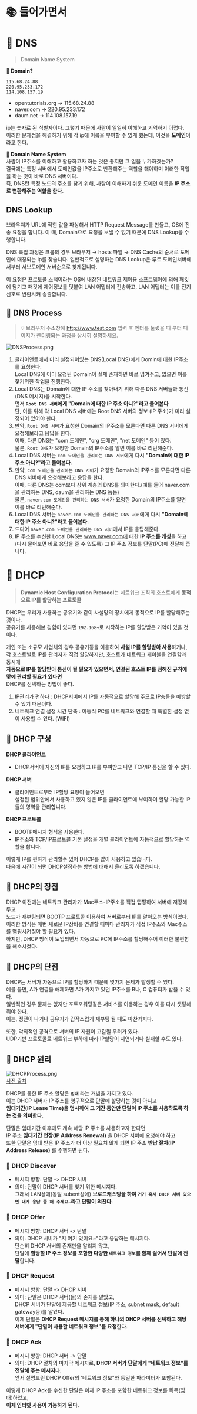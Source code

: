 # 📚 들어가면서          
     
# 📘 DNS    
> Domain Name System     
   
**🤔 Domain?**       
```
115.68.24.88
220.95.233.172
114.108.157.19
```     
* opentutorials.org -> 115.68.24.88      
* naver.com -> 220.95.233.172        
* daum.net -> 114.108.157.19      
    
ip는 숫자로 된 식별자이다. 그렇기 때문에 사람이 일일히 이해하고 기억하기 어렵다.              
이러한 문제점을 해결하기 위해 각 ip에 이름을 부여할 수 있게 했는데, 이것을 **도메인**이라고 한다.      
        
**🤔 Domain Name System**                    
사람이 IP주소를 이해하고 활용하고자 하는 것은 좋지만 그 일을 누가하겠는가?               
결국에는 특정 서버에서 도메인값을 IP주소로 반환해주는 역할을 해야하며 이러한 작업을 하는 것이 바로 DNS 서버이다.               
즉, DNS란 특정 노드의 주소를 찾기 위해, 사람이 이해하기 쉬운 도메인 이름을 **IP 주소로 변환해주는 역할을 한다.**                 
              
## DNS Lookup
브라우저가 URL에 적힌 값을 파싱해서 HTTP Request Message를 만들고, OS에 전송 요청을 합니다. 이 때, Domain으로 요청을 보낼 수 없기 때문에 DNS Lookup을 수행합니다.

DNS 룩업 과정은 크롬의 경우 브라우저 → hosts 파일 → DNS Cache의 순서로 도메인에 매칭되는 ip를 찾습니다. 일반적으로 설명하는 DNS Lookup은 루트 도메인서버에서부터 서브도메인 서버순으로 찾게됩니다.

이 요청은 프로토콜 스택이라는 OS에 내장된 네트워크 제어용 소프트웨어에 의해 패킷에 담기고 패킷에 제어정보를 덧붙여 LAN 어댑터에 전송하고, LAN 어댑터는 이를 전기신호로 변환시켜 송출합니다.
  
## 📖 DNS Process                   
> 💡 브라우저 주소창에 http://www.test.com 입력 후 엔터를 눌렀을 때 부터 페이지가 렌더링되는 과정을 상세히 설명하세요.     

![DNSProcess.png](./images/DNSProcess.png)

1. 클라이언트에서 미리 설정되어있는 DNS(Local DNS)에게 Domin에 대한 IP주소를 요청한다.              
Local DNS에 이미 요청된 Domain이 실제 존재하면 바로 넘겨주고, 없으면 이를 찾기위한 작업을 진행한다.              
2. Local DNS는 Domain에 대한 IP 주소를 찾아내기 위해 다른 DNS 서버들과 통신(DNS 메시지)을 시작한다.        
먼저 **`Root DNS 서버`에게 "Domain에 대한 IP 주소 아니?"라고 물어본다**          
단, 이를 위해 각 Local DNS 서버에는 Root DNS 서버의 정보 (IP 주소)가 미리 설정되어 있어야 한다.     
3. 만약, `Root DNS 서버`가 요청한 Domain의 IP주소를 모른다면 다른 DNS 서버에게 요청해보라고 응답을 한다.   
이때, 다른 DNS는 "com 도메인", "org 도메인", "net 도메인" 등이 있다.   
물론, `Root DNS`가 요청한 Domain의 IP주소를 알면 이를 바로 리턴해준다.     
4. Local DNS 서버는 `com 도메인을 관리하는 DNS 서버`에게 다시 **"Domain에 대한 IP 주소 아니?"라고 물어본다.**   
5. 만약, `com 도메인을 관리하는 DNS 서버`가 요청한 Domain의 IP주소를 모른다면 다른 DNS 서버에게 요청해보라고 응답을 한다.   
이때, 다른 DNS는 com보다 상위 계층의 DNS를 의미한다.(예를 들어 naver.com 을 관리하는 DNS, daum을 관리하는 DNS 등등)           
물론, `naver.com 도메인을 관리하는 DNS 서버`가 요청한 Domain의 IP주소를 알면 이를 바로 리턴해준다.        
6. Local DNS 서버는 `naver.com 도메인을 관리하는 DNS 서버`에게 다시 **"Domain에 대한 IP 주소 아니?"라고 물어본다.**   
7. 드디어 `naver.com 도메인을 관리하는 DNS 서버`에서 IP를 응답해준다.  
8. IP 주소를 수신한 Local DNS는 www.naver.com에 대한 **IP 주소를 캐싱**을 하고(다시 물어보면 바로 응답을 줄 수 있도록)
그 IP 주소 정보를 단말(PC)에 전달해 줍니다.    


# 📗 DHCP  
> **Dynamic Host Configuration Protocol**는 네트워크 조직의 호스트에게 **동적으로 IP를 할당하는 프로토콜**               
                  
DHCP는 우리가 사용하는 공유기와 같이 사설망의 장치에게 동적으로 IP를 할당해주는 것이다.      
공유기를 사용해본 경험이 있다면 `192.168~`로 시작하는 IP를 할당받은 기억이 있을 것이다.       
     
개인 또는 소규모 사업체의 경우 공유기등을 이용하여 **사설 IP를 할당받아 사용**하거나,            
각 호스트별로 IP를 관리자가 직접 할당하지만, 호스트가 네트워크 케이블을 연결함과 동시에         
**자동으로 IP를 할당받아 통신이 될 필요가 있으면서, 연결된 호스트 IP를 정해진 규칙에 맞에 관리할 필요가 있다면**       
DHCP를 선택하는 방법이 좋다.                  
            
1. IP관리가 편하다 : DHCP서버에서 IP를 자동적으로 할당해 주므로 IP충돌을 예방할 수 있기 때문이다.         
2. 네트워크 연결 설정 시간 단축 : 이동식 PC를 네트워크와 연결할 때 특별한 설정 없이 사용할 수 있다. (WIFI)           
   
    
## 📖 DHCP 구성          
**DHCP 클라이언트**            
* DHCP서버에 자신의 IP를 요청하고 IP를 부여받고 나면 TCP/IP 통신을 할 수 있다.          
    
**DHCP 서버**          
* 클라이언트로부터 IP할당 요청이 들어오면          
설정된 범위안에서 사용하고 있지 않은 IP를 클라이언트에 부여하여 할당 가능한 IP들의 영역을 관리합니다.       
          
**DHCP 프로토콜**          
* BOOTP메시지 형식을 사용한다.           
* IP주소와 TCP/IP프로토콜 기본 설정을 개별 클라이언트에 자동적으로 할당하는 역할을 합니다.        
         
이렇게 IP를 편하게 관리할수 있어 DHCP를 많이 사용하고 있습니다.      
다음에 시간이 되면 DHCP설정하는 방법에 대해서 올리도록 하겠습니다.        
                 
## 📖 DHCP의 장점   
DHCP 이전에는 네트워크 관리자가 Mac주소-IP주소를 직접 맵핑하여 서버에 저장해두고   
노드가 재부팅되면 BOOTP 프로토콜 이용하여 서버로부터 IP를 알아오는 방식이었다.       
이러한 방식은 매번 새로운 IP장비를 연결할 때마다 관리자가 직접 IP주소와 Mac주소를 맵핑시켜줘야 할 필요가 있다.       
하지만, DHCP 방식이 도입되면서 자동으로 PC에 IP주소를 할당해주어 이러한 불편함을 해소시켰다.      
    
## 📖 DHCP의 단점      
DHCP는 서버가 자동으로 IP를 할당하기 때문에 몇가지 문제가 발생할 수 있다.    
예를 들면, A가 연결을 해제하면 A가 가지고 있던 IP주소를 B나, C 컴퓨터가 받을 수 있다.  
일반적인 경우 문제는 없지만 포트포워딩같은 서비스를 이용하는 경우 이를 다시 셋팅해줘야 한다.  
이는, 정전이 나거나 공유기가 갑작스럽게 재부팅 될 때도 마찬가지다.     
           
또한, 악의적인 공격으로 서버의 IP 자원이 고갈될 우려가 있다.             
UDP기반 프로토콜로 네트워크 부하에 따라 IP할당이 지연되거나 실패할 수도 있다.       
    
## 📖 DHCP 원리      

![DHCPProcess.png](./images/DHCPProcess.png)    
[사진 출처](https://www.netmanias.com/ko/post/blog/5348/dhcp-ip-allocation-network-protocol/understanding-the-basic-operations-of-dhcp)   
   
DHCP를 통한 IP 주소 할당은 **`임대`** 라는 개념을 가지고 있다.        
이는 DHCP 서버가 IP 주소를 영구적으로 단말에 할당하는 것이 아니고     
**임대기간(IP Lease Time)을 명시하여 그 기간 동안만 단말이 IP 주소를 사용하도록 하는 것을 의미한다.**    
  
단말은 임대기간 이후에도 계속 해당 IP 주소를 사용하고자 한다면       
IP 주소 **임대기간 연장(IP Address Renewal)** 을 DHCP 서버에 요청해야 하고      
또한 단말은 임대 받은 IP 주소가 더 이상 필요치 않게 되면 IP 주소 **반납 절차(IP Address Release)** 를 수행하면 된다.   

### 📄 DHCP Discover
  
* 메시지 방향: 단말 -> DHCP 서버    
* 의미: 단말이 DHCP 서버를 찾기 위한 메시지다.    
그래서 LAN상에(동일 subent상에) **브로드캐스팅을 하여 
`거기 혹시 DHCP 서버 있으면 내게 응답 좀 해 주세요~`라고 단말이 외친다.**          
 
### 📄 DHCP Offer

* 메시지 방향: DHCP 서버 -> 단말
* 의미: DHCP 서버가 "저 여기 있어요~"라고 응답하는 메시지다.   
단순히 DHCP 서버의 존재만을 알리지 않고,   
단말에 **할당할 IP 주소 정보를 포함한 다양한 `네트워크 정보`를 함께 실어서 단말에 전달**합니다.
 
### 📄 DHCP Request  

* 메시지 방향: 단말 -> DHCP 서버   
* 의미: 단말은 DHCP 서버(들)의 존재를 알았고,      
DHCP 서버가 단말에 제공할 네트워크 정보(IP 주소, subnet mask, default gateway등)를 알았다.       
이제 단말은 **DHCP Request 메시지를 통해 하나의 DHCP 서버를 선택하고 
해당 서버에게 "단말이 사용할 네트워크 정보"를 요청**한다.        
   
### 📄 DHCP Ack   
* 메시지 방향: DHCP 서버 -> 단말  
* 의미: DHCP 절차의 마지막 메시지로, **DHCP 서버가 단말에게 "네트워크 정보"를 전달해 주는 메시지**다.       
앞서 설명드린 DHCP Offer의 '네트워크 정보"와 동일한 파라미터가 포함된다.     
   
이렇게 DHCP Ack를 수신한 단말은 이제 IP 주소를 포함한 네트워크 정보를 획득(임대)하였고,    
**이제 인터넷 사용이 가능하게 된다.**   



